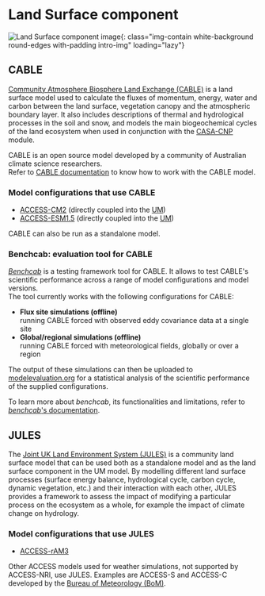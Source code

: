 #  Land Surface component

![Land Surface component image](/assets/component-logos/component-maps/land-component-map.png){: class="img-contain white-background round-edges with-padding intro-img" loading="lazy"}

## CABLE

[Community Atmosphere Biosphere Land Exchange (CABLE)](https://cable.readthedocs.io/en/latest/) is a land surface model used to calculate the fluxes of momentum, energy, water and carbon between the land surface, vegetation canopy and the atmospheric boundary layer. It also includes descriptions of thermal and hydrological processes in the soil and snow, and models the main biogeochemical cycles of the land ecosystem when used in conjunction with the [CASA-CNP](/models/model_components/bgc_land#casa-cnp) module.  

CABLE is an open source model developed by a community of Australian climate science researchers.<br>
Refer to [CABLE documentation](https://cable.readthedocs.io/en/latest/user_guide) to know how to work with the CABLE model.

### Model configurations that use CABLE

- [ACCESS-CM2](/models/configurations/access-cm#access-cm2) (directly coupled into the [UM](/models/model_components/atmosphere#unified-model-um))
- [ACCESS-ESM1.5](/models/configurations/access-esm#access-esm15) (directly coupled into the [UM](/models/model_components/atmosphere#unified-model-um))

CABLE can also be run as a standalone model.

### Benchcab: evaluation tool for CABLE

[_Benchcab_](https://benchcab.readthedocs.io/en/stable) is a testing framework tool for CABLE. It allows to test CABLE's scientific performance across a range of model configurations and model versions.<br>
The tool currently works with the following configurations for CABLE:

- **Flux site simulations (offline)**<br>
  running CABLE forced with observed eddy covariance data at a single site
- **Global/regional simulations (offline)**<br>
  running CABLE forced with meteorological fields, globally or over a region

The output of these simulations can then be uploaded to [modelevaluation.org](https://modelevaluation.org/) for a statistical analysis of the scientific performance of the supplied configurations.

To learn more about _benchcab_, its functionalities and limitations, refer to [_benchcab_'s documentation](https://benchcab.readthedocs.io/en/stable/).

## JULES

The [Joint UK Land Environment System (JULES)](https://jules.jchmr.org/) is a community land surface model that can be used both as a standalone model and as the land surface component in the UM model. By modelling different land surface processes (surface energy balance, hydrological cycle, carbon cycle, dynamic vegetation, etc.) and their interaction with each other, JULES provides a framework to assess the impact of modifying a particular process on the ecosystem as a whole, for example the impact of climate change on hydrology.

### Model configurations that use JULES
- [ACCESS-rAM3](/models/configurations/access-ram#access-ram3)

Other ACCESS models used for weather simulations, not supported by ACCESS-NRI, use JULES. Examples are ACCESS-S and ACCESS-C developed by the [Bureau of Meteorology (BoM)](http://www.bom.gov.au/).
